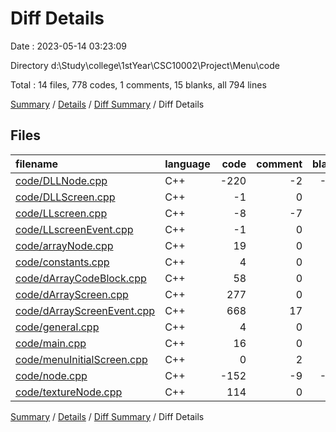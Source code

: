 # Diff Details

Date : 2023-05-14 03:23:09

Directory d:\\Study\\college\\1stYear\\CSC10002\\Project\\Menu\\code

Total : 14 files,  778 codes, 1 comments, 15 blanks, all 794 lines

[Summary](results.md) / [Details](details.md) / [Diff Summary](diff.md) / Diff Details

## Files
| filename | language | code | comment | blank | total |
| :--- | :--- | ---: | ---: | ---: | ---: |
| [code/DLLNode.cpp](/code/DLLNode.cpp) | C++ | -220 | -2 | -23 | -245 |
| [code/DLLScreen.cpp](/code/DLLScreen.cpp) | C++ | -1 | 0 | -1 | -2 |
| [code/LLscreen.cpp](/code/LLscreen.cpp) | C++ | -8 | -7 | 0 | -15 |
| [code/LLscreenEvent.cpp](/code/LLscreenEvent.cpp) | C++ | -1 | 0 | 0 | -1 |
| [code/arrayNode.cpp](/code/arrayNode.cpp) | C++ | 19 | 0 | 4 | 23 |
| [code/constants.cpp](/code/constants.cpp) | C++ | 4 | 0 | 0 | 4 |
| [code/dArrayCodeBlock.cpp](/code/dArrayCodeBlock.cpp) | C++ | 58 | 0 | 5 | 63 |
| [code/dArrayScreen.cpp](/code/dArrayScreen.cpp) | C++ | 277 | 0 | 13 | 290 |
| [code/dArrayScreenEvent.cpp](/code/dArrayScreenEvent.cpp) | C++ | 668 | 17 | 22 | 707 |
| [code/general.cpp](/code/general.cpp) | C++ | 4 | 0 | 0 | 4 |
| [code/main.cpp](/code/main.cpp) | C++ | 16 | 0 | 0 | 16 |
| [code/menuInitialScreen.cpp](/code/menuInitialScreen.cpp) | C++ | 0 | 2 | 0 | 2 |
| [code/node.cpp](/code/node.cpp) | C++ | -152 | -9 | -16 | -177 |
| [code/textureNode.cpp](/code/textureNode.cpp) | C++ | 114 | 0 | 11 | 125 |

[Summary](results.md) / [Details](details.md) / [Diff Summary](diff.md) / Diff Details